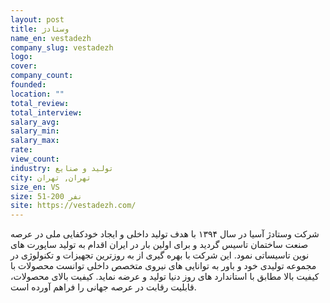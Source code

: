 ```yaml
---
layout: post
title: وستادژ
name_en: vestadezh
company_slug: vestadezh
logo: 
cover: 
company_count:
founded:
location: ""
total_review: 
total_interview: 
salary_avg: 
salary_min: 
salary_max: 
rate: 
view_count: 
industry: تولید و صنایع 
city: تهران, تهران
size_en: VS
size: 51-200 نفر
site: https://vestadezh.com/
---
```


شرکت وستادژ آسیا در سال ۱۳۹۴ با هدف تولید داخلی و ایجاد خودکفایی ملی در عرصه صنعت ساختمان تاسیس گردید و برای اولین بار در ایران اقدام به تولید ساپورت های نوین تاسیساتی نمود. این شرکت با بهره‏ گیری از به روزترین تجهیزات و تکنولوژی در مجموعه تولیدی خود و باور به توانایی های نیروی متخصص داخلی توانست محصولات با کیفیت بالا مطابق با استاندارد های روز دنیا تولید و عرضه نماید. کیفیت بالای محصولات، قابلیت رقابت در عرصه جهانی را فراهم آورده است.
